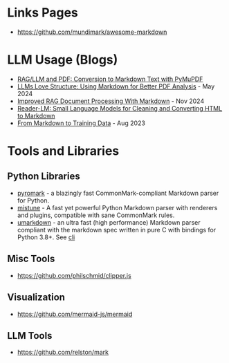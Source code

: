 # Links Pages
- https://github.com/mundimark/awesome-markdown

# LLM Usage (Blogs)
- [RAG/LLM and PDF: Conversion to Markdown Text with PyMuPDF](https://medium.com/@pymupdf/rag-llm-and-pdf-conversion-to-markdown-text-with-pymupdf-03af00259b5d)
- [LLMs Love Structure: Using Markdown for Better PDF Analysis](https://www.appgambit.com/blog/llms-love-structure-using-markdown-for-pdf-analysis) - May 2024
- [Improved RAG Document Processing With Markdown](https://towardsdatascience.com/improved-rag-document-processing-with-markdown-426a2e0dd82b) - Nov 2024
- [Reader-LM: Small Language Models for Cleaning and Converting HTML to Markdown](https://jina.ai/news/reader-lm-small-language-models-for-cleaning-and-converting-html-to-markdown/)
- [From Markdown to Training Data](https://embyr.ai/blog/2023/08/23/markdown-to-train-data/) - Aug 2023

# Tools and Libraries

## Python Libraries
- [pyromark](https://github.com/monosans/pyromark) - a blazingly fast CommonMark-compliant Markdown parser for Python.
- [mistune](https://mistune.lepture.com/en/latest/) - A fast yet powerful Python Markdown parser with renderers and plugins, compatible with sane CommonMark rules.
- [umarkdown](https://github.com/kumaraditya303/umarkdown) - an ultra fast (high performance) Markdown parser compliant with the markdown spec written in pure C with bindings for Python 3.8+. See [cli](https://umarkdown.netlify.app/cli/)

## Misc Tools
- https://github.com/philschmid/clipper.js

## Visualization
- https://github.com/mermaid-js/mermaid

## LLM Tools
- https://github.com/relston/mark
